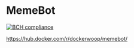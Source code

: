 # MemeBot
[![BCH compliance](https://bettercodehub.com/edge/badge/OhmNoobs/MemeBot?branch=master)](https://bettercodehub.com/)

https://hub.docker.com/r/dockerwoop/memebot/